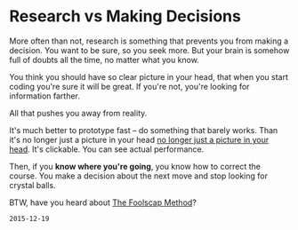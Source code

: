 # Research vs Making Decisions

More often than not, research is something that prevents you from making a decision.
You want to be sure, so you seek more.
But your brain is somehow full of doubts all the time, no matter what you know.

You think you should have so clear picture in your head,
that when you start coding you're sure it will be great.
If you're not, you're looking for information farther.

All that pushes you away from reality.

It's much better to prototype fast – do something that barely works.
Than it's no longer just a picture in your head [no longer just a picture in your head](https://bart747.github.io/process/).
It's clickable.
You can see actual performance.

Then, if you **know where you're going**, you know how to correct the course.
You make a decision about the next move and stop looking for crystal balls.

BTW, have you heard about [The Foolscap Method](https://www.youtube.com/watch?v=S8sqQ_p6aR8)?

`2015-12-19`